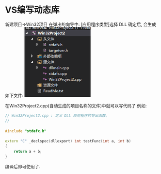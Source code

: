 # VS编写动态库

新建项目->Win32项目
在弹出的向导中: [应用程序类型]选择 DLL
确定后, 会生成如下文件:
![](_v_images/20190222152522709_25390.png)

在Win32Project2.cpp(自动生成的项目名称的文件)中就可以写代码了
例如:

``` C++
// Win32Project2.cpp : 定义 DLL 应用程序的导出函数。
//

#include "stdafx.h"

extern "C" _declspec(dllexport) int testFunc(int a, int b)
{
	return a + b;
}

```

编译后即可使用了.
